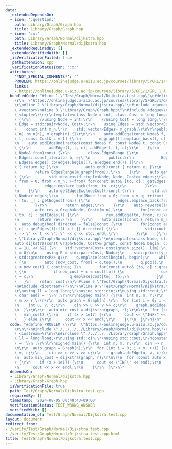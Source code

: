 ```yaml
---
data:
  _extendedDependsOn:
  - icon: ':question:'
    path: Library/Graph/Graph.hpp
    title: Library/Graph/Graph.hpp
  - icon: ':x:'
    path: Library/Graph/Normal/dijkstra.hpp
    title: Library/Graph/Normal/dijkstra.hpp
  _extendedRequiredBy: []
  _extendedVerifiedWith: []
  _isVerificationFailed: true
  _pathExtension: cpp
  _verificationStatusIcon: ':x:'
  attributes:
    '*NOT_SPECIAL_COMMENTS*': ''
    PROBLEM: https://onlinejudge.u-aizu.ac.jp/courses/library/5/GRL/1/GRL_1_A
    links:
    - https://onlinejudge.u-aizu.ac.jp/courses/library/5/GRL/1/GRL_1_A
  bundledCode: "#line 1 \"Test/Graph/Normal/Dijkstra.test.cpp\"\n#define PROBLEM \\\
    \r\n  \"https://onlinejudge.u-aizu.ac.jp/courses/library/5/GRL/1/GRL_1_A\"\r\n\
    \r\n#line 2 \"Library/Graph/Normal/dijkstra.hpp\"\n#include <queue>\n#include\
    \ <vector>\n#line 3 \"Library/Graph/Graph.hpp\"\n#include <deque>\r\n#include\
    \ <tuple>\r\n\r\ntemplate<class Node = int, class Cost = long long>\r\nclass Graph\
    \ {\r\n    //using Node = int;\r\n    //using Cost = long long;\r\n\r\n    using\
    \ Edge = std::pair<Node, Cost>;\r\n    using Edges = std::vector<Edge>;\r\n\r\n\
    \    const int m_n;\r\n    std::vector<Edges> m_graph;\r\n\r\npublic:\r\n    Graph(int\
    \ n) :m_n(n), m_graph(n) {}\r\n\r\n    auto addEdge(const Node& f, const Node&\
    \ t, const Cost& c = 1) {\r\n        m_graph[f].emplace_back(t, c);\r\n    }\r\
    \n    auto addEdgeUndirected(const Node& f, const Node& t, const Cost& c = 1)\
    \ {\r\n        addEdge(f, t, c); addEdge(t, f, c);\r\n    }\r\n    auto getEdges(const\
    \ Node& from)const {\r\n        class EdgesRange {\r\n            const typename\
    \ Edges::const_iterator b, e;\r\n        public:\r\n            EdgesRange(const\
    \ Edges& edges) :b(edges.begin()), e(edges.end()) {}\r\n            auto begin()const\
    \ { return b; }\r\n            auto end()const { return e; }\r\n        };\r\n\
    \        return EdgesRange(m_graph[from]);\r\n    }\r\n    auto getEdges()const\
    \ {\r\n        std::deque<std::tuple<Node, Node, Cost>> edges;\r\n        for(Node\
    \ from = 0; from < m_n; ++from) for(const auto& [to, c] : getEdges(from)) {\r\n\
    \            edges.emplace_back(from, to, c);\r\n        }\r\n        return edges;\r\
    \n    }\r\n    auto getEdgesExcludeCost()const {\r\n        std::deque<std::pair<Node,\
    \ Node>> edges;\r\n        for(Node from = 0; from < m_n; ++from) for(const auto&\
    \ [to, _] : getEdges(from)) {\r\n            edges.emplace_back(from, to);\r\n\
    \        }\r\n        return edges;\r\n    }\r\n    auto reverse()const {\r\n\
    \        auto rev = Graph<Node, Cost>(m_n);\r\n        for(const auto& [from,\
    \ to, c] : getEdges()) {\r\n            rev.addEdge(to, from, c);\r\n        }\r\
    \n        return rev;\r\n    }\r\n    auto size()const { return m_n; };\r\n  \
    \  auto debug(bool directed = false)const {\r\n        for(const auto& [f, t,\
    \ c] : getEdges())if(f < t || directed) {\r\n            std::cout << f << \"\
    \ -> \" << t << \": \" << c << std::endl;\r\n        }\r\n    }\r\n};\n#line 5\
    \ \"Library/Graph/Normal/dijkstra.hpp\"\n\ntemplate<class Node, class Cost>\n\
    auto dijkstra(const Graph<Node, Cost>& graph, const Node& begin, const Cost& lim\
    \ = 1LL << 62) {\n    std::vector<Cost> cost(graph.size(), lim);\n    cost[begin]\
    \ = 0;\n\n    using P = std::pair<Cost, Node>;\n    std::priority_queue<P, std::vector<P>,\
    \ std::greater<P>> q;\n    q.emplace(cost[begin], begin);\n    while(!q.empty())\
    \ {\n        auto [now_cost, from] = q.top();\n        q.pop();\n        if(cost[from]\
    \ < now_cost) { continue; }\n        for(const auto& [to, c] : graph.getEdges(from))\
    \ {\n            if(now_cost + c < cost[to]) {\n                cost[to] = now_cost\
    \ + c;\n                q.emplace(cost[to], to);\n            }\n        }\n \
    \   }\n    return cost;\n}\n#line 5 \"Test/Graph/Normal/Dijkstra.test.cpp\"\n\r\
    \n#include <iostream>\r\n\r\n#line 9 \"Test/Graph/Normal/Dijkstra.test.cpp\"\n\
    \r\nusing ll = long long;\r\nusing std::cin;\r\nusing std::cout;\r\nconstexpr\
    \ char endl = '\\n';\r\n\r\nsigned main() {\r\n  int n, m, r;\r\n  cin >> n >>\
    \ m >> r;\r\n\r\n  auto graph = Graph(n);\r\n  for (int i = 0; i < m; ++i) {\r\
    \n    int u, v, c;\r\n    cin >> u >> v >> c;\r\n    graph.addEdge(u, v, c);\r\
    \n  }\r\n\r\n  auto min_cost = dijkstra(graph, r);\r\n\r\n  for (const auto x\
    \ : min_cost) {\r\n    if (x > 1e17) {\r\n      cout << \"INF\" << endl;\r\n \
    \   } else {\r\n      cout << x << endl;\r\n    }\r\n  }\r\n}\n"
  code: "#define PROBLEM \\\r\n  \"https://onlinejudge.u-aizu.ac.jp/courses/library/5/GRL/1/GRL_1_A\"\
    \r\n\r\n#include \"./../../../Library/Graph/Normal/dijkstra.hpp\"\r\n\r\n#include\
    \ <iostream>\r\n\r\n#include \"./../../../Library/Graph/Graph.hpp\"\r\n\r\nusing\
    \ ll = long long;\r\nusing std::cin;\r\nusing std::cout;\r\nconstexpr char endl\
    \ = '\\n';\r\n\r\nsigned main() {\r\n  int n, m, r;\r\n  cin >> n >> m >> r;\r\
    \n\r\n  auto graph = Graph(n);\r\n  for (int i = 0; i < m; ++i) {\r\n    int u,\
    \ v, c;\r\n    cin >> u >> v >> c;\r\n    graph.addEdge(u, v, c);\r\n  }\r\n\r\
    \n  auto min_cost = dijkstra(graph, r);\r\n\r\n  for (const auto x : min_cost)\
    \ {\r\n    if (x > 1e17) {\r\n      cout << \"INF\" << endl;\r\n    } else {\r\
    \n      cout << x << endl;\r\n    }\r\n  }\r\n}"
  dependsOn:
  - Library/Graph/Normal/dijkstra.hpp
  - Library/Graph/Graph.hpp
  isVerificationFile: true
  path: Test/Graph/Normal/Dijkstra.test.cpp
  requiredBy: []
  timestamp: '2024-08-05 00:48:43+09:00'
  verificationStatus: TEST_WRONG_ANSWER
  verifiedWith: []
documentation_of: Test/Graph/Normal/Dijkstra.test.cpp
layout: document
redirect_from:
- /verify/Test/Graph/Normal/Dijkstra.test.cpp
- /verify/Test/Graph/Normal/Dijkstra.test.cpp.html
title: Test/Graph/Normal/Dijkstra.test.cpp
---
```

